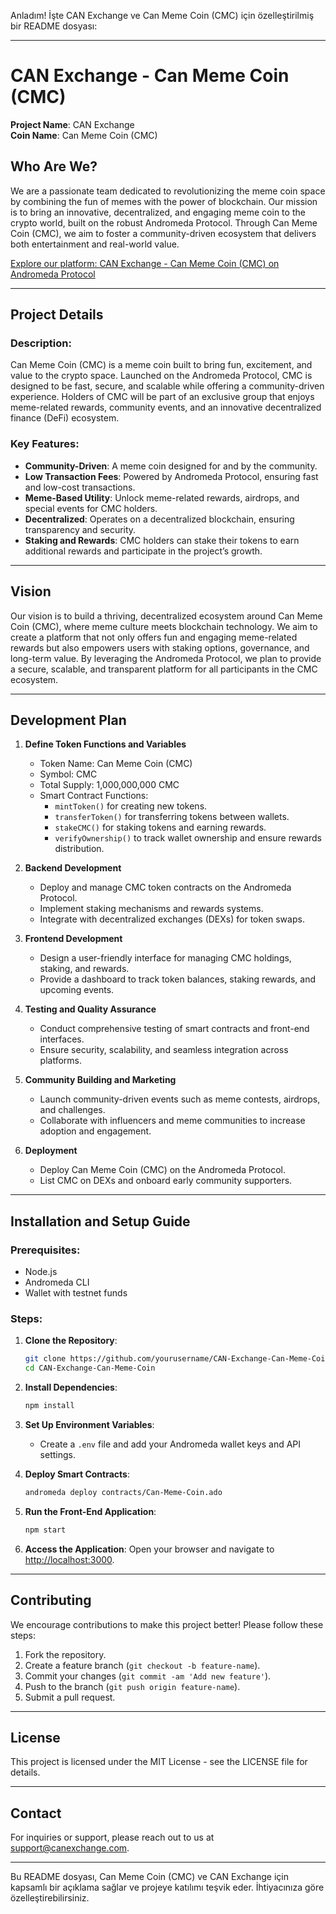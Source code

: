 Anladım! İşte CAN Exchange ve Can Meme Coin (CMC) için özelleştirilmiş bir README dosyası:

---

# CAN Exchange - Can Meme Coin (CMC)
**Project Name**: CAN Exchange  
**Coin Name**: Can Meme Coin (CMC)

## Who Are We?
We are a passionate team dedicated to revolutionizing the meme coin space by combining the fun of memes with the power of blockchain. Our mission is to bring an innovative, decentralized, and engaging meme coin to the crypto world, built on the robust Andromeda Protocol. Through Can Meme Coin (CMC), we aim to foster a community-driven ecosystem that delivers both entertainment and real-world value.

[Explore our platform: CAN Exchange - Can Meme Coin (CMC) on Andromeda Protocol](#)

---

## Project Details

### Description:
Can Meme Coin (CMC) is a meme coin built to bring fun, excitement, and value to the crypto space. Launched on the Andromeda Protocol, CMC is designed to be fast, secure, and scalable while offering a community-driven experience. Holders of CMC will be part of an exclusive group that enjoys meme-related rewards, community events, and an innovative decentralized finance (DeFi) ecosystem.

### Key Features:
- **Community-Driven**: A meme coin designed for and by the community.
- **Low Transaction Fees**: Powered by Andromeda Protocol, ensuring fast and low-cost transactions.
- **Meme-Based Utility**: Unlock meme-related rewards, airdrops, and special events for CMC holders.
- **Decentralized**: Operates on a decentralized blockchain, ensuring transparency and security.
- **Staking and Rewards**: CMC holders can stake their tokens to earn additional rewards and participate in the project’s growth.

---

## Vision

Our vision is to build a thriving, decentralized ecosystem around Can Meme Coin (CMC), where meme culture meets blockchain technology. We aim to create a platform that not only offers fun and engaging meme-related rewards but also empowers users with staking options, governance, and long-term value. By leveraging the Andromeda Protocol, we plan to provide a secure, scalable, and transparent platform for all participants in the CMC ecosystem.

---

## Development Plan

1. **Define Token Functions and Variables**
   - Token Name: Can Meme Coin (CMC)
   - Symbol: CMC
   - Total Supply: 1,000,000,000 CMC
   - Smart Contract Functions:
     - `mintToken()` for creating new tokens.
     - `transferToken()` for transferring tokens between wallets.
     - `stakeCMC()` for staking tokens and earning rewards.
     - `verifyOwnership()` to track wallet ownership and ensure rewards distribution.

2. **Backend Development**
   - Deploy and manage CMC token contracts on the Andromeda Protocol.
   - Implement staking mechanisms and rewards systems.
   - Integrate with decentralized exchanges (DEXs) for token swaps.

3. **Frontend Development**
   - Design a user-friendly interface for managing CMC holdings, staking, and rewards.
   - Provide a dashboard to track token balances, staking rewards, and upcoming events.

4. **Testing and Quality Assurance**
   - Conduct comprehensive testing of smart contracts and front-end interfaces.
   - Ensure security, scalability, and seamless integration across platforms.

5. **Community Building and Marketing**
   - Launch community-driven events such as meme contests, airdrops, and challenges.
   - Collaborate with influencers and meme communities to increase adoption and engagement.

6. **Deployment**
   - Deploy Can Meme Coin (CMC) on the Andromeda Protocol.
   - List CMC on DEXs and onboard early community supporters.

---

## Installation and Setup Guide

### Prerequisites:
- Node.js
- Andromeda CLI
- Wallet with testnet funds

### Steps:

1. **Clone the Repository**:
   ```bash
   git clone https://github.com/yourusername/CAN-Exchange-Can-Meme-Coin.git
   cd CAN-Exchange-Can-Meme-Coin
   ```

2. **Install Dependencies**:
   ```bash
   npm install
   ```

3. **Set Up Environment Variables**:
   - Create a `.env` file and add your Andromeda wallet keys and API settings.

4. **Deploy Smart Contracts**:
   ```bash
   andromeda deploy contracts/Can-Meme-Coin.ado
   ```

5. **Run the Front-End Application**:
   ```bash
   npm start
   ```

6. **Access the Application**: Open your browser and navigate to [http://localhost:3000](http://localhost:3000).

---

## Contributing

We encourage contributions to make this project better! Please follow these steps:
1. Fork the repository.
2. Create a feature branch (`git checkout -b feature-name`).
3. Commit your changes (`git commit -am 'Add new feature'`).
4. Push to the branch (`git push origin feature-name`).
5. Submit a pull request.

---

## License
This project is licensed under the MIT License - see the LICENSE file for details.

---

## Contact
For inquiries or support, please reach out to us at [support@canexchange.com](mailto:support@canexchange.com).

---

Bu README dosyası, Can Meme Coin (CMC) ve CAN Exchange için kapsamlı bir açıklama sağlar ve projeye katılımı teşvik eder. İhtiyacınıza göre özelleştirebilirsiniz.
